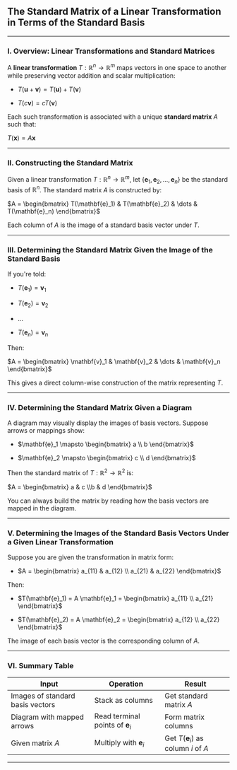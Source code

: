 ## **The Standard Matrix of a Linear Transformation in Terms of the Standard Basis**

---

### **I. Overview: Linear Transformations and Standard Matrices**

A **linear transformation** $`T: \mathbb{R}^n \to \mathbb{R}^m`$ maps vectors in one space to another while preserving vector addition and scalar multiplication:


* $`T(\mathbf{u} + \mathbf{v}) = T(\mathbf{u}) + T(\mathbf{v})`$


* $`T(c\mathbf{v}) = cT(\mathbf{v})`$

Each such transformation is associated with a unique **standard matrix** $`A`$ such that:


$`T(\mathbf{x}) = A\mathbf{x}`$

---

### **II. Constructing the Standard Matrix**

Given a linear transformation $`T: \mathbb{R}^n \to \mathbb{R}^m`$, let $`\{ \mathbf{e}_1, \mathbf{e}_2, \dots, \mathbf{e}_n \}`$ be the standard basis 
of $`\mathbb{R}^n`$. The standard matrix $`A`$ is constructed by:


$`A = \begin{bmatrix} T(\mathbf{e}_1) & T(\mathbf{e}_2) & \dots & T(\mathbf{e}_n) \end{bmatrix}`$


Each column of $`A`$ is the image of a standard basis vector under $`T`$.

---

### **III. Determining the Standard Matrix Given the Image of the Standard Basis**

If you're told:

* $`T(\mathbf{e}_1) = \mathbf{v}_1`$


* $`T(\mathbf{e}_2) = \mathbf{v}_2`$


* $`\dots`$


* $`T(\mathbf{e}_n) = \mathbf{v}_n`$

Then:


$`A = \begin{bmatrix} \mathbf{v}_1 & \mathbf{v}_2 & \dots & \mathbf{v}_n \end{bmatrix}`$


This gives a direct column-wise construction of the matrix representing $`T`$.

---

### **IV. Determining the Standard Matrix Given a Diagram**

A diagram may visually display the images of basis vectors. Suppose arrows or mappings show:

* $`\mathbf{e}_1 \mapsto \begin{bmatrix} a \\ b \end{bmatrix}`$


* $`\mathbf{e}_2 \mapsto \begin{bmatrix} c \\ d \end{bmatrix}`$

Then the standard matrix of $`T: \mathbb{R}^2 \to \mathbb{R}^2`$ is:


$`A = \begin{bmatrix} a & c \\b & d \end{bmatrix}`$


You can always build the matrix by reading how the basis vectors are mapped in the diagram.

---

### **V. Determining the Images of the Standard Basis Vectors Under a Given Linear Transformation**

Suppose you are given the transformation in matrix form:

* $`A = \begin{bmatrix} a_{11} & a_{12} \\ a_{21} & a_{22} \end{bmatrix}`$

Then:

* $`T(\mathbf{e}_1) = A \mathbf{e}_1 = \begin{bmatrix} a_{11} \\ a_{21} \end{bmatrix}`$


* $`T(\mathbf{e}_2) = A \mathbf{e}_2 = \begin{bmatrix} a_{12} \\ a_{22} \end{bmatrix}`$


The image of each basis vector is the corresponding column of $A$.

---

### **VI. Summary Table**

| **Input**                         | **Operation**                            | **Result**                                       |
|-----------------------------------|------------------------------------------|--------------------------------------------------|
| Images of standard basis vectors  | Stack as columns                         | Get standard matrix $`A`$                        |
| Diagram with mapped arrows        | Read terminal points of $`\mathbf{e}_i`$ | Form matrix columns                              |
| Given matrix $`A`$                | Multiply with $`\mathbf{e}_i`$           | Get $`T(\mathbf{e}_i)`$ as column $`i`$ of $`A`$ |

---

